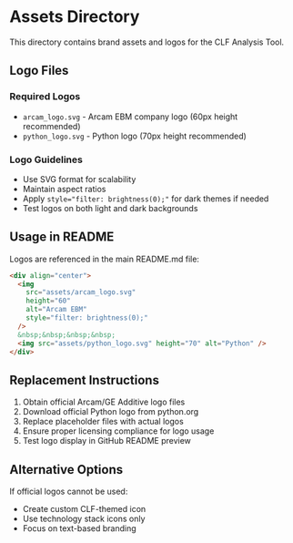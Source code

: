 # Assets Directory

This directory contains brand assets and logos for the CLF Analysis Tool.

## Logo Files

### Required Logos

- `arcam_logo.svg` - Arcam EBM company logo (60px height recommended)
- `python_logo.svg` - Python logo (70px height recommended)

### Logo Guidelines

- Use SVG format for scalability
- Maintain aspect ratios
- Apply `style="filter: brightness(0);"` for dark themes if needed
- Test logos on both light and dark backgrounds

## Usage in README

Logos are referenced in the main README.md file:

```html
<div align="center">
  <img
    src="assets/arcam_logo.svg"
    height="60"
    alt="Arcam EBM"
    style="filter: brightness(0);"
  />
  &nbsp;&nbsp;&nbsp;&nbsp;
  <img src="assets/python_logo.svg" height="70" alt="Python" />
</div>
```

## Replacement Instructions

1. Obtain official Arcam/GE Additive logo files
2. Download official Python logo from python.org
3. Replace placeholder files with actual logos
4. Ensure proper licensing compliance for logo usage
5. Test logo display in GitHub README preview

## Alternative Options

If official logos cannot be used:

- Create custom CLF-themed icon
- Use technology stack icons only
- Focus on text-based branding
